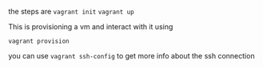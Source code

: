 the steps are 
`vagrant init`
`vagrant up`

This is provisioning a vm and interact with it using 

`vagrant provision`

you can use `vagrant ssh-config` to get more info about the ssh connection 